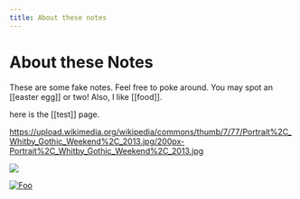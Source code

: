 ```yaml
---
title: About these notes
---
```

# About these Notes
These are some fake notes. Feel free to poke around. You may spot an [[easter egg]]  or two! Also, I like [[food]].

here is the [[test]] page.

https://upload.wikimedia.org/wikipedia/commons/thumb/7/77/Portrait%2C_Whitby_Gothic_Weekend%2C_2013.jpg/200px-Portrait%2C_Whitby_Gothic_Weekend%2C_2013.jpg

[<img src="http://www.google.com.au/images/nav_logo7.png">](http://google.com.au/)

[![Foo](http://www.google.com.au/images/nav_logo7.png)](http://google.com.au/)
